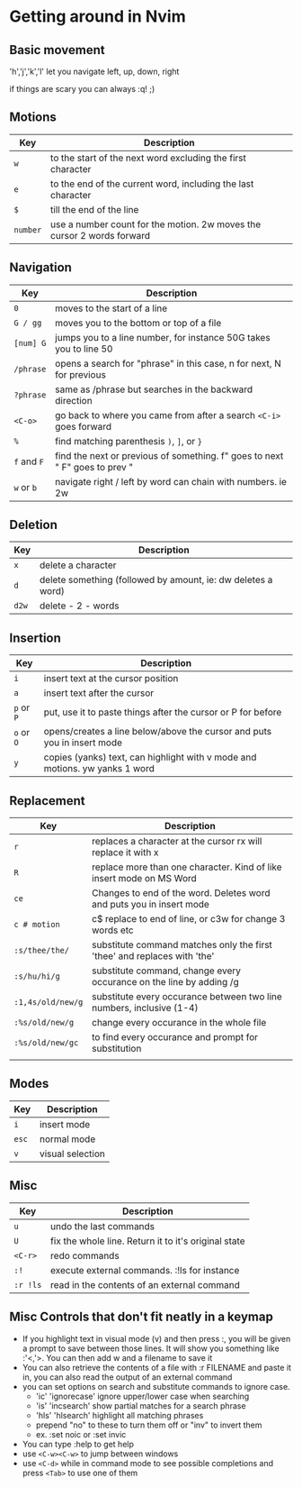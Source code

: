 # Getting around in Nvim

## Basic movement

'h','j','k','l' let you navigate left, up, down, right

if things are scary you can always :q!  ;)

## Motions

| Key              | Description                                                                 |
| ---------------- | --------------------------------------------------------------------------- |
| `w`              | to the start of the next word excluding the first character                 |
| `e`              | to the end of the current word, including the last character                |
| `$`              | till the end of the line                                                    |
| `number`         | use a number count for the motion. 2w moves the cursor 2 words forward      |

## Navigation

| Key              | Description                                                                 |
| ---------------- | --------------------------------------------------------------------------- |
| `0`              | moves to the start of a line                                                |
| `G / gg`         | moves you to the bottom or top of a file                                    |
| `[num] G`        | jumps you to a line number, for instance 50G takes you to line 50           |
| `/phrase`        | opens a search for "phrase" in this case, n for next, N for previous        |
| `?phrase`        | same as /phrase but searches in the backward direction                      |
| `<C-o>`          | go back to where you came from after a search `<C-i>` goes forward          |
| `%`              | find matching parenthesis `)`, `]`, or `}`                                  |
| `f` and `F`      | find the next or previous of something. f" goes to next " F" goes to prev " |
| `w` or `b`       | navigate right / left by word can chain with numbers. ie 2w                 |

## Deletion

| Key              | Description                                                                 |
| ---------------- | --------------------------------------------------------------------------- |
| `x`              | delete a character                                                          |
| `d`              | delete something (followed by amount, ie: dw deletes a word)                |
| `d2w`            | delete - 2 - words                                                          |

## Insertion

| Key              | Description                                                                 |
| ---------------- | --------------------------------------------------------------------------- |
| `i`              | insert text at the cursor position                                          |
| `a`              | insert text after the cursor                                                |
| `p` or `P`       | put, use it to paste things after the cursor or P for before                |
| `o` or `O`       | opens/creates a line below/above the cursor and puts you in insert mode     |
| `y`              | copies (yanks) text, can highlight with v mode and motions. yw yanks 1 word |

## Replacement

| Key              | Description                                                                 |
| ---------------- | --------------------------------------------------------------------------- |
| `r`              | replaces a character at the cursor rx will replace it with x                |
| `R`              | replace more than one character. Kind of like insert mode on MS Word        |
| `ce`             | Changes to end of the word. Deletes word and puts you in insert mode        |
| `c # motion`     | c$ replace to end of line, or c3w for change 3 words etc                    |
| `:s/thee/the/`   | substitute command matches only the first 'thee' and replaces with 'the'    |
| `:s/hu/hi/g`     | substitute command, change every occurance on the line by adding /g         |
| `:1,4s/old/new/g`| substitute every occurance between two line numbers, inclusive (1-4)        |
| `:%s/old/new/g`  | change every occurance in the whole file                                    |
| `:%s/old/new/gc` | to find every occurance and prompt for substitution                         |
|                  |                                                                             |

## Modes

| Key              | Description                                                                 |
| ---------------- | --------------------------------------------------------------------------- |
| `i`              | insert mode                                                                 |
| `esc`            | normal mode                                                                 |
| `v`              | visual selection                                                            |

## Misc

| Key              | Description                                                                 |
| ---------------- | --------------------------------------------------------------------------- |
| `u`              | undo the last commands                                                      |
| `U`              | fix the whole line. Return it to it's original state                        |
| `<C-r>`          | redo commands                                                               |
| `:!`             | execute external commands. :!ls for instance                                |
| `:r !ls`         | read in the contents of an external command                                 |

## Misc Controls that don't fit neatly in a keymap

- If you highlight text in visual mode (v) and then press :, you will be given a prompt to save between those lines. It will show you something like :'<,'>. You can then add w and a filename to save it
- You can also retrieve the contents of a file with :r FILENAME and paste it in, you can also read the output of an external command
- you can set options on search and substitute commands to ignore case.
  - 'ic' 'ignorecase'     ignore upper/lower case when searching
  - 'is' 'incsearch'      show partial matches for a search phrase
  - 'hls' 'hlsearch'      highlight all matching phrases
  - prepend "no" to these to turn them off or "inv" to invert them
  - ex. :set noic or :set invic
- You can type :help to get help
- use `<C-w><C-w>` to jump between windows
- use `<C-d>` while in command mode to see possible completions and press `<Tab>` to use one of them


<!--
Use this for making additional columns
|                  |                                                                             |
-->

